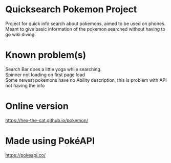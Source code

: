 # Quicksearch Pokemon Project

Project for quick info search about pokemons, aimed to be used on phones.  
Meant to give basic information of the pokemon searched without having to go wiki diving.

# Known problem(s)

Search Bar does a little yoga while searching.  
Spinner not loading on first page load  
Some newest pokemons have no Ability description, this is problem with API not having the info  

# Online version

https://hex-the-cat.github.io/pokemon/

# Made using PokéAPI

https://pokeapi.co/
